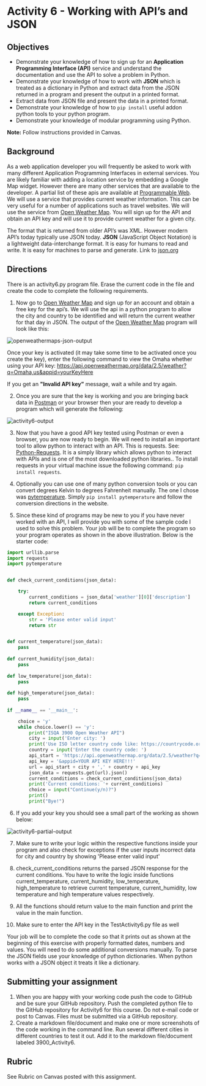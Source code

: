 # Activity 6 - Working with API’s and JSON

## Objectives
* Demonstrate your knowledge of how to sign up for an **Application Programming Interface (API)** service and understand the documentation and use the API to solve a problem in Python. 
* Demonstrate your knowledge of how to work with **JSON** which is treated as a dictionary in Python and extract data from the JSON returned in a program and present the output in a printed format. 
*	Extract data from JSON file and present the data in a printed format. 
* Demonstrate your knowledge of how to `pip install` useful addon python tools to your python program. 
* Demonstrate your knowledge of modular programming using Python. 

**Note:** Follow instructions provided in Canvas.

## Background
As a web application developer you will frequently be asked to work with many different Application Programming Interfaces in external services.  You are likely familiar with adding a location service by embedding a Google Map widget. However there are many other services that are available to the developer. A partial list of these apis are available at [Programmable Web](https://www.programmableweb.com). We will use a service that provides current weather information. This can be very useful for a number of applications such as travel websites. We will use the service from [Open Weather Map](https://openweathermap.org). You will sign up for the API and obtain an API key and will use it to provide current weather for a given city. 

The format that is returned from older API’s was XML. However modern API’s today typically use JSON today. **JSON** (JavaScript Object Notation) is a lightweight data-interchange format. It is easy for humans to read and write. It is easy for machines to parse and generate. Link to [json.org](https://www.json.org)

## Directions
There is an activity6.py program file. Erase the current code in the file and create the code to complete the following requirements.

1. Now go to [Open Weather Map](https://openweathermap.org) and sign up for an account and obtain a free key for the api’s. We will use the api in a python program to allow the city and country to be identified and will return the current weather for that day in JSON. The output of the [Open Weather Map](https://openweathermap.org) program will look like this:

![openweathermaps-json-output](https://github.com/uno-isqa-4900/activity6/blob/master/images/openweathermap-json-output.png)

Once your key is activated (it may take some time to be activated once you create the key), enter the following command to view the Omaha whether using your API key:
https://api.openweathermap.org/data/2.5/weather?q=Omaha,us&appid=yourKeyHere 

If you get an **"Invalid API key”** message, wait a while and try again.

2. Once you are sure that the key is working and you are bringing back data in [Postman](https://www.getpostman.com) or your browser then your are ready to develop a program which will generate the following:
 
![activity6-output](https://github.com/uno-isqa-4900/activity6/blob/master/images/activity6-output.png)
 
3. Now that you have a good API key tested using Postman or even a browser, you are now ready to begin. We will need to install an important tool to allow python to interact with an API. This is requests. See: [Python-Requests](http://docs.python-requests.org/en/master). It is a simply library which allows python to interact with APIs and is one of the most downloaded python libraries.. To install requests in your virtual machine issue the following command: `pip install requests`. 

4. Optionally you can use one of many python conversion tools or you can convert degrees Kelvin to degrees Fahrenheit manually. The one I chose was [pytemperature](https://pypi.org/project/pytemperature). Simply `pip install pytemperature` and follow the conversion directions in the website.

5. Since these kind of programs may be new to you if you have never worked with an API, I will provide you with some of the sample code I used to solve this problem. Your job will be to complete the program so your program operates as shown in the above illustration. Below is the starter code:

```Python
import urllib.parse
import requests
import pytemperature


def check_current_conditions(json_data):

    try:
        current_conditions = json_data['weather'][0]['description']
        return current_conditions

    except Exception:
        str = 'Please enter valid input'
        return str


def current_temperature(json_data):
    pass
    
def current_humidity(json_data):
    pass
    
def low_temperature(json_data):
    pass
   
def high_temperature(json_data):
    pass
   
if __name__ == '__main__':

    choice = 'y'
    while choice.lower() == 'y':
        print("ISQA 3900 Open Weather API")
        city = input('Enter city: ')
        print('Use ISO letter country code like: https://countrycode.org/')
        country = input('Enter the country code: ')
        api_start = 'https://api.openweathermap.org/data/2.5/weather?q='
        api_key = '&appid=YOUR API KEY HERE!!!'
        url = api_start + city + ',' + country + api_key
        json_data = requests.get(url).json()
        current_conditions = check_current_conditions(json_data)
        print('Current conditions: '+ current_conditions)
        choice = input("Continue(y/n)?")
        print()
        print("Bye!")
```

6. If you add your key you should see a small part of the working as shown below:

![activity6-partial-output](https://github.com/uno-isqa-4900/activity6/blob/master/images/activity6-partial-output.png)

7. Make sure to write your logic within the respective functions inside your program and also check for exceptions if the user inputs incorrect data for city and country by showing 'Please enter valid input'

8. check_current_conditions returns the parsed JSON response for the current conditions. You have to write the logic inside functions current_temperature, current_humidity, low_temperature, high_temperature to retrieve current temperature, current_humidity, low temperature and high temperature values respectively.

8. All the functions should return value to the main function and print the value in the main function.

9. Make sure to enter the API key in the TestActivity6.py file as well

Your job will be to complete the code so that it prints out as shown at the beginning of this exercise with properly formatted dates, numbers and values. You will need to do some additional conversions manually. To parse the JSON fields use your knowledge of python dictionaries. When python works with a JSON object it treats it like a dictionary.

## Submitting your assignment
1. When you are happy with your working code push the code to GitHub and be sure your GitHub repository. Push the completed python file to the GitHub repository for Activity6 for this course. Do not e-mail code or post to Canvas. Files must be submitted via a GitHub repository.
2. Create a markdown file/document and make one or more  screenshots of the code working in the command line. Run several different cities in different countries to test it out. Add it to the markdown file/document labeled 3900_Activity6.


## Rubric
See Rubric on Canvas posted with this assignment.
